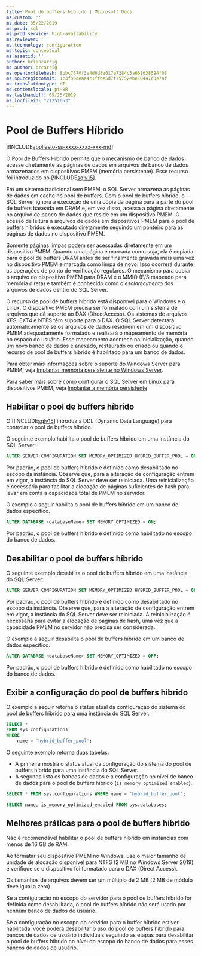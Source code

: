 ```yaml
---
title: Pool de buffers híbrido | Microsoft Docs
ms.custom: ''
ms.date: 05/22/2019
ms.prod: sql
ms.prod_service: high-availability
ms.reviewer: ''
ms.technology: configuration
ms.topic: conceptual
ms.assetid: ''
author: briancarrig
ms.author: brcarrig
ms.openlocfilehash: 8bbc7670f3a4d6d8a017e7284c5a661d38594f08
ms.sourcegitcommit: 1c3f56deaa4c1ffbe5d7f75752ebe10447c3e7af
ms.translationtype: HT
ms.contentlocale: pt-BR
ms.lasthandoff: 09/25/2019
ms.locfileid: "71251053"
---
```

# <a name="hybrid-buffer-pool"></a>Pool de Buffers Híbrido
[!INCLUDE[appliesto-ss-xxxx-xxxx-xxx-md](../../includes/appliesto-ss-xxxx-xxxx-xxx-md.md)]

O Pool de Buffers Híbrido permite que o mecanismo de banco de dados acesse diretamente as páginas de dados em arquivos de banco de dados armazenados em dispositivos PMEM (memória persistente). Esse recurso foi introduzido no [!INCLUDE[sqlv15](../../includes/sssqlv15-md.md)].

Em um sistema tradicional sem PMEM, o SQL Server armazena as páginas de dados em cache no pool de buffers. Com o pool de buffers híbrido, o SQL Server ignora a execução de uma cópia da página para a parte do pool de buffers baseada em DRAM e, em vez disso, acessa a página diretamente no arquivo de banco de dados que reside em um dispositivo PMEM. O acesso de leitura a arquivos de dados em dispositivos PMEM para o pool de buffers híbridos é executado diretamente seguindo um ponteiro para as páginas de dados no dispositivo PMEM.  

Somente páginas limpas podem ser acessadas diretamente em um dispositivo PMEM. Quando uma página é marcada como suja, ela é copiada para o pool de buffers DRAM antes de ser finalmente gravada mais uma vez no dispositivo PMEM e marcada como limpa de novo. Isso ocorrerá durante as operações de ponto de verificação regulares. O mecanismo para copiar o arquivo do dispositivo PMEM para DRAM é o MMIO (E/S mapeado para memória direta) e também é conhecido como o *esclarecimento* dos arquivos de dados dentro do SQL Server.


O recurso de pool de buffers híbrido está disponível para o Windows e o Linux. O dispositivo PMEM precisa ser formatado com um sistema de arquivos que dá suporte ao DAX (DirectAccess). Os sistemas de arquivos XFS, EXT4 e NTFS têm suporte para o DAX. O SQL Server detectará automaticamente se os arquivos de dados residirem em um dispositivo PMEM adequadamente formatado e realizará o mapeamento de memória no espaço do usuário. Esse mapeamento acontece na inicialização, quando um novo banco de dados é anexado, restaurado ou criado ou quando o recurso de pool de buffers híbrido é habilitado para um banco de dados.

Para obter mais informações sobre o suporte do Windows Server para PMEM, veja [Implantar memória persistente no Windows Server](/windows-server/storage/storage-spaces/deploy-pmem/).

Para saber mais sobre como configurar o SQL Server em Linux para dispositivos PMEM, veja [Implantar a memória persistente](../../linux/sql-server-linux-configure-pmem.md).

## <a name="enable-hybrid-buffer-pool"></a>Habilitar o pool de buffers híbrido

O [!INCLUDE[sqlv15](../../includes/sssqlv15-md.md)] introduz a DDL (Dynamic Data Language) para controlar o pool de buffers híbrido.

O seguinte exemplo habilita o pool de buffers híbrido em uma instância do SQL Server:

```sql
ALTER SERVER CONFIGURATION SET MEMORY_OPTIMIZED HYBRID_BUFFER_POOL = ON;
```

Por padrão, o pool de buffers híbrido é definido como desabilitado no escopo da instância. Observe que, para a alteração de configuração entrem em vigor, a instância do SQL Server deve ser reiniciada. Uma reinicialização é necessária para facilitar a alocação de páginas suficientes de hash para levar em conta a capacidade total de PMEM no servidor.

O exemplo a seguir habilita o pool de buffers híbrido em um banco de dados específico.

```sql
ALTER DATABASE <databaseName> SET MEMORY_OPTIMIZED = ON;
```

Por padrão, o pool de buffers híbrido é definido como habilitado no escopo do banco de dados.

## <a name="disable-hybrid-buffer-pool"></a>Desabilitar o pool de buffers híbrido

O seguinte exemplo desabilita o pool de buffers híbrido em uma instância do SQL Server:

```sql
ALTER SERVER CONFIGURATION SET MEMORY_OPTIMIZED HYBRID_BUFFER_POOL = OFF;
```

Por padrão, o pool de buffers híbrido é definido como desabilitado no escopo da instância. Observe que, para a alteração de configuração entrem em vigor, a instância do SQL Server deve ser reiniciada. A reinicialização é necessária para evitar a alocação de páginas de hash, uma vez que a capacidade PMEM no servidor não precisa ser considerada.

O exemplo a seguir desabilita o pool de buffers híbrido em um banco de dados específico.

```sql
ALTER DATABASE <databaseName> SET MEMORY_OPTIMIZED = OFF;
```

Por padrão, o pool de buffers híbrido é definido como habilitado no escopo do banco de dados.

## <a name="view-hybrid-buffer-pool-configuration"></a>Exibir a configuração do pool de buffers híbrido

O exemplo a seguir retorna o status atual da configuração do sistema do pool de buffers híbrido para uma instância do SQL Server.

```sql
SELECT *
FROM sys.configurations
WHERE
    name = 'hybrid_buffer_pool';
```

O seguinte exemplo retorna duas tabelas:

- A primeira mostra o status atual da configuração do sistema do pool de buffers híbrido para uma instância do SQL Server.
- A segunda lista os bancos de dados e a configuração no nível de banco de dados para o pool de buffers híbrido (`is_memory_optimized_enabled`).

```sql
SELECT * FROM sys.configurations WHERE name = 'hybrid_buffer_pool';

SELECT name, is_memory_optimized_enabled FROM sys.databases;
```

## <a name="best-practices-for-hybrid-buffer-pool"></a>Melhores práticas para o pool de buffers híbrido

Não é recomendável habilitar o pool de buffers híbrido em instâncias com menos de 16 GB de RAM.

Ao formatar seu dispositivo PMEM no Windows, use o maior tamanho de unidade de alocação disponível para NTFS (2 MB no Windows Server 2019) e verifique se o dispositivo foi formatado para o DAX (Direct Access).

Os tamanhos de arquivos devem ser um múltiplo de 2 MB (2 MB de módulo deve igual a zero).

Se a configuração no escopo do servidor para o pool de buffers híbrido for definida como desabilitada, o pool de buffers híbrido não será usado por nenhum banco de dados de usuário.

Se a configuração no escopo do servidor para o buffer híbrido estiver habilitada, você poderá desabilitar o uso do pool de buffers híbrido para bancos de dados de usuário individuais seguindo as etapas para desabilitar o pool de buffers híbrido no nível do escopo do banco de dados para esses bancos de dados de usuário.
